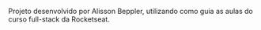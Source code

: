 Projeto desenvolvido por Alisson Beppler, utilizando como guia as aulas do curso full-stack da Rocketseat.
